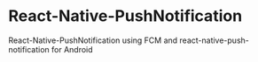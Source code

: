 # React-Native-PushNotification
React-Native-PushNotification using FCM and react-native-push-notification for Android
